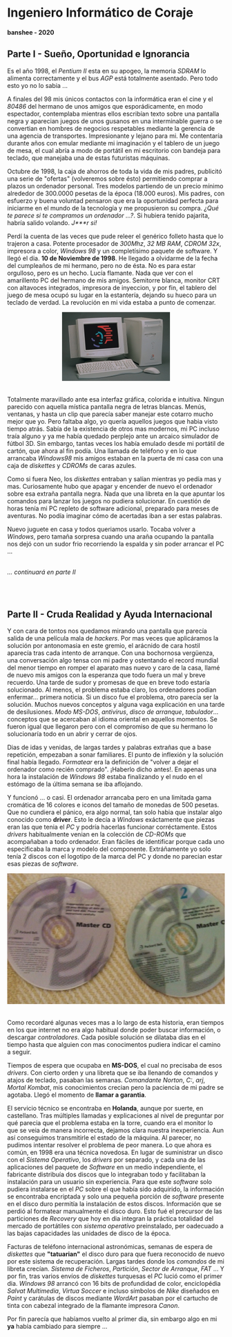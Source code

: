 # Ingeniero Informático de Coraje
#### banshee - 2020

## Parte I - Sueño, Oportunidad e Ignorancia

Es el año 1998, el *Pentium II* esta en su apogeo, la memoria *SDRAM* lo alimenta correctamente y el bus *AGP* está totalmente asentado. Pero todo esto yo no lo sabia ...

A finales del 98 mis únicos contactos con la informática eran el cine y el *80486* del hermano de unos amigos que esporádicamente, en modo espectador, contemplaba mientras ellos escribían texto sobre una pantalla negra y aparecian juegos de unos gusanos en una interminable guerra o se convertian en hombres de negocios respetables mediante la gerencia de una agencia de transportes. Impresionante y lejano para mi. Me contentaría durante años con emular mediante mi imaginación y el tablero de un juego de mesa, el cual abría a modo de portátil en mi escritorio con bandeja para teclado, que manejaba una de estas futuristas máquinas.

Octubre de 1998, la caja de ahorros de toda la vida de mis padres, publicitó una serie de "ofertas" (volveremos sobre ésto) permitiendo comprar a plazos un ordenador personal. Tres modelos partiendo de un precio mínimo alrededor de 300.0000 pesetas de la época (18.000 euros). Mis padres, con esfuerzo y buena voluntad pensaron que era la oportunidad perfecta para iniciarme en el mundo de la tecnología y me propusieron su compra. *¿Qué te parece si te compramos un ordenador ...?*.  Si hubiera tenido pajarita, habría salido volando. *J\*\*\*r si!*

Perdí la cuenta de las veces que pude releer el genérico folleto hasta que lo trajeron a casa. Potente procesador de *300Mhz*, *32 MB RAM*, *CDROM 32x*, impresora a color, *Windows 98* y un completísimo paquete de software. Y llegó el dia. **10 de Noviembre de 1998**. He llegado a olvidarme de la fecha del cumpleaños de mi hermano, pero no de ésta. No es para estar orgulloso, pero es un hecho. Lucía flamante. Nada que ver con el amarillento PC del hermano de mis amigos. Semitorre blanca, monitor CRT con altavoces integrados, impresora de inyeccion, y por fin, el tablero del juego de mesa ocupó su lugar en la estantería, dejando su hueco para un teclado de verdad. La revolución en mi vida estaba a punto de comenzar.

<div style="text-align:center"><img src="images/pc_club_300xe.jpg" /></div>
<br/>


Totalmente maravillado ante esa interfaz gráfica, colorida e intuitiva. Ningun parecido con aquella mística pantalla negra de letras blancas. Menús, ventanas, y hasta un clip que parecía saber manejar este cotarro mucho mejor que yo. Pero faltaba algo, yo quería aquellos juegos que habia visto tiempo atrás. Sabía de la existencia de otros mas modernos, mi PC incluso traía alguno y ya me había quedado perplejo ante un arcaico simulador de fútbol 3D. Sin embargo, tantas veces los había emulado desde mi portátil de cartón, que ahora al fin podía. Una llamada de teléfono y en lo que arrancaba *Windows98* mis amigos estaban en la puerta de mi casa con una caja de *diskettes* y *CDROMs* de caras azules.

Como si fuera Neo, los *diskettes* entraban y salían mientras yo pedía mas y mas. Curiosamente hubo que apagar y encender de nuevo el ordenador sobre esa extraña pantalla negra. Nada que una libreta en la que apuntar los comandos para lanzar los juegos no pudiera solucionar. En cuestión de horas tenía mi PC repleto de software adicional, preparado para meses de aventuras. No podía imaginar cómo de acertadas iban a ser estas palabras.

Nuevo juguete en casa y todos queriamos usarlo. Tocaba volver a *Windows*, pero tamaña sorpresa cuando una araña ocupando la pantalla nos dejó con un sudor frio recorriendo la espalda y sin poder arrancar el PC ...

\
*... continuará en parte II*

<br/><br/>

## Parte II - Cruda Realidad y Ayuda Internacional

Y con cara de tontos nos quedamos mirando una pantalla que parecía salida de una película mala de *hackers*. Por mas veces que aplicáramos la solución por antonomasia en este gremio, el arácnido de cara hostil aparecía tras cada intento de arranque. Con una bochornosa vergüenza, una conversación algo tensa con mi padre y ostentando el record mundial del menor tiempo en romper el aparato mas nuevo y caro de la casa, llamé de nuevo mis amigos con la esperanza que todo fuera un mal y breve recuerdo. Una tarde de sudor y promesas de que en breve todo estaría solucionado. Al menos, el problema estaba claro, los ordenadores podían enfermar... primera noticia. Si un disco fue el problema, otro parecía ser la solución. Muchos nuevos conceptos y alguna vaga explicación en una tarde de desilusiones. *Modo MS-DOS*, *antivirus*, *disco de arranque*, *tabulador*... conceptos que se acercaban al idioma oriental en aquellos momentos. Se fueron igual que llegaron pero con el compromiso de que su hermano lo solucionaría todo en un abrir y cerrar de ojos. 

Dias de idas y venidas, de largas tardes y palabras extrañas que a base repetición, empezaban a sonar familiares. El punto de inflexión y la solución final había llegado. *Formatear* era la definición de "volver a dejar el ordenador como recién comprado". ¡Haberlo dicho antes!. En apenas una hora la instalación de *Windows 98* estaba finalizando y el nudo en el estómago de la última semana se iba aflojando.

Y funcionó ... o casi. El ordenador arrancaba pero en una limitada gama cromática de 16 colores e iconos del tamaño de monedas de 500 pesetas. Que no cundiera el pánico, era algo normal, tan solo habia que instalar algo conocido como **driver**. Esto le decía a *Windows* exáctamente que piezas eran las que tenia el *PC* y podría hacerlas funcionar corréctamente. Estos *drivers* habitualmente venian en la colección de *CD-ROMs* que acompañaban a todo ordenador. Eran fáciles de identificar porque cada uno especificaba la marca y modelo del componente. Extráñamente yo solo tenía 2 discos con el logotipo de la marca del PC y donde no parecian estar esas piezas de *software*.


<div style="text-align:center"><img src="images/mastercd.jpg" /></div>
<br/>


Como recordaré algunas veces mas a lo largo de esta historia, eran tiempos en los que internet no era algo habitual donde poder buscar información, o descargar *controladores*. Cada posible solución se dilataba dias en el tiempo hasta que alguien con mas conocimentos pudiera indicar el camino a seguir.

Tiempos de espera que ocupaba en **MS-DOS**, el cual no precisaba de esos *drivers*. Con cierto orden y una libreta que se iba llenando de comandos y atajos de teclado, pasaban las semanas. *Comandante Norton*, *C:*, *arj*, *Mortal Kombat*, mis conocimientos crecian pero la paciencia de mi padre se agotaba. Llegó el momento de **llamar a garantia**.

El servicio técnico se encontraba en **Holanda**, aunque por suerte, en castellano. Tras múltiples llamadas y explicaciones al nivel de preguntar por qué parecia que el problema estaba en la torre, cuando era el monitor lo que se veia de manera incorrecta, dejamos clara nuestra inexperiencia. Aun así conseguimos transmitirle el estado de la máquina. Al parecer, no pudimos intentar resolver el problema de peor manera. Lo que ahora es común, en  1998 era una técnica novedosa. En lugar de suministrar un disco con el *Sistema Operativo*, los *drivers* por separado, y cada una de las aplicaciones del paquete de *Software* en un medio independiente, el fabricante distribuía dos discos que lo integraban todo y facilitaban la instalación para un usuario sin experiencia. Para que este *software* solo pudiera instalarse en el *PC* sobre el que había sido adquirido, la información se encontraba encriptada y solo una pequeña porción de *software* presente en el disco duro permitía la instalación de estos discos. Información que se perdió al formatear manualmente el disco duro. Esto fué el precursor de las particiones de *Recovery* que hoy en dia integran la práctica totalidad del mercado de portátiles con *sistema operativo* preinstalado, per oadecuado a las bajas capacidades las unidades de disco de la época. 

Facturas de teléfono internacional astronómicas, semanas de espera de *diskettes* que **"tatuarian"** el disco duro para que fuera reconocido de nuevo por este sistema de recuperación. Largas tardes donde los *comandos* de mi libreta crecían. *Sistema de Ficheros*, *Partición*, *Sector de Arranque*, *FAT* ... Y por fin, tras varios envíos de *diskettes* turquesas el *PC* lució como el primer dia. *Windows 98* arrancó con 16 bits de profundidad de color, enciclopédia *Salvat Multimedia*, *Virtua Soccer* e incluso símbolos de *Nike* diseñados en *Paint* y carátulas de discos mediante *WordArt* pasaban por el cartucho de tinta con cabezal integrado de la flamante impresora *Canon*.

Por fin parecía que habíamos vuelto al primer dia, sin embargo algo en mi **ya** había cambiado para siempre ...





